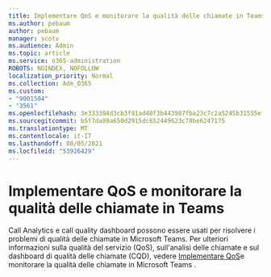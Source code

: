 ```yaml
---
title: Implementare QoS e monitorare la qualità delle chiamate in Teams
ms.author: pebaum
author: pebaum
manager: scotv
ms.audience: Admin
ms.topic: article
ms.service: o365-administration
ROBOTS: NOINDEX, NOFOLLOW
localization_priority: Normal
ms.collection: Adm_O365
ms.custom:
- "9001504"
- "3561"
ms.openlocfilehash: 3e333394d3cb3f91ad48f3b443987fba23c7c2a5245b31555ef07ccf09e46be4
ms.sourcegitcommit: b5f7da89a650d2915dc652449623c78be6247175
ms.translationtype: MT
ms.contentlocale: it-IT
ms.lasthandoff: 08/05/2021
ms.locfileid: "53926429"
---
```

# <a name="implement-qos-and-monitor-call-quality-in-teams"></a>Implementare QoS e monitorare la qualità delle chiamate in Teams

Call Analytics e call quality dashboard possono essere usati per risolvere i problemi di qualità delle chiamate in Microsoft Teams. Per ulteriori informazioni sulla qualità del servizio (QoS), sull'analisi delle chiamate e sul dashboard di qualità delle chiamate (CQD), vedere [Implementare QoS](https://docs.microsoft.com/microsoftteams/monitor-call-quality-qos)e monitorare la qualità delle chiamate in Microsoft Teams . 
